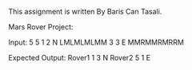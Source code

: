 This assignment is written By Baris Can Tasali.

Mars Rover Project:

Input:
5 5
1 2 N
LMLMLMLMM
3 3 E
MMRMMRMRRM

Expected Output:
Rover1 1 3 N
Rover2 5 1 E

